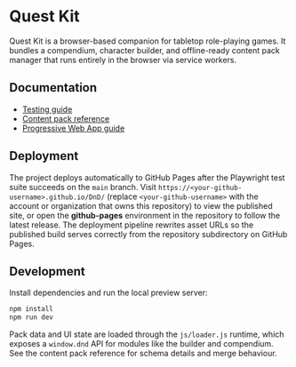 # Quest Kit

Quest Kit is a browser-based companion for tabletop role-playing games. It bundles a compendium, character builder, and offline-ready content pack manager that runs entirely in the browser via service workers.

## Documentation

- [Testing guide](docs/testing.md)
- [Content pack reference](docs/packs.md)
- [Progressive Web App guide](docs/pwa.md)

## Deployment

The project deploys automatically to GitHub Pages after the Playwright test suite succeeds on the `main` branch. Visit `https://<your-github-username>.github.io/DnD/` (replace `<your-github-username>` with the account or organization that owns this repository) to view the published site, or open the **github-pages** environment in the repository to follow the latest release. The deployment pipeline rewrites asset URLs so the published build serves correctly from the repository subdirectory on GitHub Pages.

## Development

Install dependencies and run the local preview server:

```bash
npm install
npm run dev
```

Pack data and UI state are loaded through the `js/loader.js` runtime, which exposes a `window.dnd` API for modules like the builder and compendium. See the content pack reference for schema details and merge behaviour.
